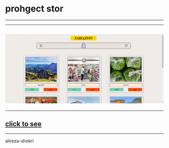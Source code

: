 # prohgect stor
---
---
![img](img/img_project.png)
---
---
[click to see](https://alireza-shokri.github.io/project-stor/)
---
---
alireza-shokri
